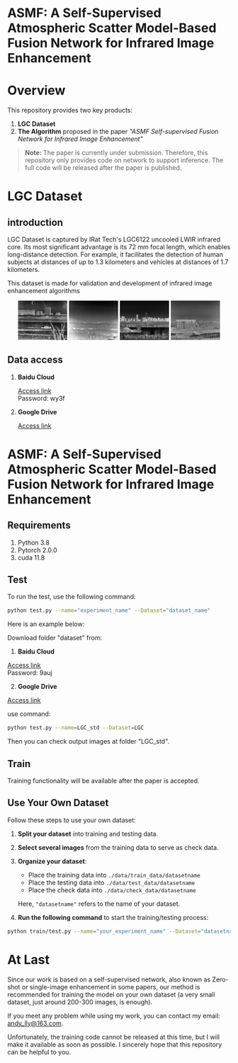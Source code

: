 # ASMF: A Self-Supervised Atmospheric Scatter Model-Based Fusion Network for Infrared Image Enhancement

# Overview

This repository provides two key products:

1. **LGC Dataset**
2. **The Algorithm** proposed in the paper *"ASMF Self-supervised Fusion Network for Infrared Image Enhancement"*

> **Note:** The paper is currently under submission. Therefore, this repository only provides code on network to support inference. The full code will be released after the paper is published.

# LGC Dataset

## introduction 

LGC Dataset is captured by IRat Tech's LGC6122 uncooled LWIR infrared core. Its most significant advantage is its 72 mm focal length, which enables long-distance detection. For example, it facilitates the detection of human subjects at distances of up to 1.3 kilometers and vehicles at distances of 1.7 kilometers.

This dataset is made for validation and development of infrared image enhancement algorithms

<p align="center">
  <img src="./readme/LGC_Dataset/DatasetA.drawio.png" width="22%" />
  <img src="./readme/LGC_Dataset/DatasetB.drawio.png" width="22%" />
  <img src="./readme/LGC_Dataset/DatasetC.drawio.png" width="22%" />
  <img src="./readme/LGC_Dataset/DatasetD.drawio.png" width="22%" />
</p>

## Data access

1. **Baidu Cloud**

   [Access link](https://pan.baidu.com/s/1Rq2uzbcemVISyRiPYxU1zw?pwd=wy3f)  
   Password: wy3f

2. **Google Drive**

   [Access link](https://drive.google.com/drive/folders/1aOSpS7xUofiGAh2OjRe_uCcUeaTcwppb?usp=drive_link)

# ASMF: A Self-Supervised Atmospheric Scatter Model-Based Fusion Network for Infrared Image Enhancement 

## Requirements

1. Python 3.8
2. Pytorch 2.0.0
3. cuda 11.8

## Test

To run the test, use the following command:

```bash
python test.py --name="experiment_name" --Dataset="dataset_name"
```

Here is an example below:

Download folder "dataset" from:

1. **Baidu Cloud**

[Access link](https://pan.baidu.com/s/1-7OpJ9Ku8JXGb4MJziZdVQ?pwd=9auj)  
Password: 9auj

2. **Google Drive**

[Access link](https://drive.google.com/drive/folders/1YyNn-vCOCs21wkAt42uC8W52glkNmQgo?usp=sharing)

use command: 
```bash
python test.py --name=LGC_std --Dataset=LGC
```

Then you can check output images at folder "LGC_std".

## Train

Training functionality will be available after the paper is accepted.

## Use Your Own Dataset

Follow these steps to use your own dataset:

1. **Split your dataset** into training and testing data.

2. **Select several images** from the training data to serve as check data.

3. **Organize your dataset**:
   - Place the training data into `./data/train_data/datasetname`
   - Place the testing data into `./data/test_data/datasetname`
   - Place the check data into `./data/check_data/datasetname`

   Here, `"datasetname"` refers to the name of your dataset.

4. **Run the following command** to start the training/testing process:
   
```bash
python train/test.py --name="your_experiment_name" --Dataset="datasetname"
```

# At Last

Since our work is based on a self-supervised network, also known as Zero-shot or single-image enhancement in some papers, our method is recommended for training the model on your own dataset (a very small dataset, just around 200-300 images, is enough).  

If you meet any problem while using my work, you can contact my email: andy_lly@163.com. 

Unfortunately, the training code cannot be released at this time, but I will make it available as soon as possible. I sincerely hope that this repository can be helpful to you. 
